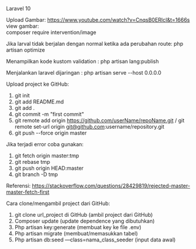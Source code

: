 Laravel 10

Upload Gambar:
https://www.youtube.com/watch?v=CnqsB0ERlcI&t=1666s <br>
view gambar:<br>
composer require intervention/image

Jika larval tidak berjalan dengan normal ketika ada perubahan route: php artisan optimize

Menampilkan kode kustom validation : php artisan lang:publish

Menjalankan laravel dijaringan : php artisan serve --host 0.0.0.0

Upload project ke GitHub:
1. git init
2. git add README.md
3. git add .
4. git commit -m "first commit"
5. git remote add origin https://github.com/userName/repoName.git / git remote set-url origin git@github.com:username/repository.git
6. git push --force origin master

Jika terjadi error coba gunakan:
1. git fetch origin master:tmp
2. git rebase tmp
3. git push origin HEAD:master
4. git branch -D tmp

Referensi: https://stackoverflow.com/questions/28429819/rejected-master-master-fetch-first

Cara clone/mengambil project dari GitHub:
1. git clone url_project di GitHub (ambil project dari GitHub)
2. Composer update (update dependence yang dibutuhkan)
3. Php artisan key:generate (membuat key ke file .env)
4. Php artisan migrate (membuat/memasukkan tabel)
5. Php artisan db:seed —class=nama_class_seeder (input data awal) 
